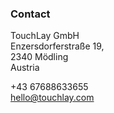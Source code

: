 <h3>Contact</h3>

TouchLay GmbH <br>
Enzersdorferstraße 19, <br>
2340 Mödling<br>
Austria

+43 67688633655 <br>
[hello@touchlay.com](mailto:hello@touchlay.com)
